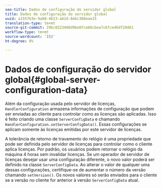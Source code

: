 ```yaml
---
seo-title: Dados de configuração do servidor global
title: Dados de configuração do servidor global
uuid: a1557b3e-9a08-4623-a62d-8ebc308eae15
translation-type: tm+mt
source-git-commit: 29bc8323460d9be0fce66cbea7c6fce46df20d61
workflow-type: tm+mt
source-wordcount: '152'
ht-degree: 0%

---
```



# Dados de configuração do servidor global{#global-server-configuration-data}

Além da configuração usada pelo servidor de licenças, `HandlerConfiguration` armazena informações de configuração que podem ser enviadas ao cliente para controlar como as licenças são aplicadas. Isso é feito criando uma classe `ServerConfigData` e chamando `HandlerConfiguration.setServerConfigData()`. Essas configurações se aplicam somente às licenças emitidas por este servidor de licenças.

A tolerância de retorno de travamento do relógio é uma propriedade que pode ser definida pelo servidor de licenças para controlar como o cliente aplica licenças. Por padrão, os usuários podem retornar o relógio da máquina 4 horas sem invalidar licenças. Se um operador de servidor de licenças desejar usar uma configuração diferente, o novo valor poderá ser definido na classe `ServerConfigData`. Ao alterar o valor de qualquer uma dessas configurações, certifique-se de aumentar o número da versão chamando `setVersion()`. Os novos valores só serão enviados para o cliente se a versão no cliente for anterior à versão `ServerConfigData` atual.
